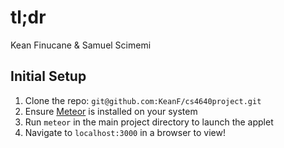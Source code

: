 # tl;dr  
Kean Finucane & Samuel Scimemi

## Initial Setup
1. Clone the repo: `git@github.com:KeanF/cs4640project.git`
2. Ensure [Meteor](https://www.meteor.com/install) is installed on your system
3. Run `meteor` in the main project directory to launch the applet
4. Navigate to `localhost:3000` in a browser to view!